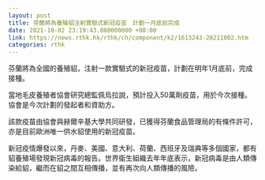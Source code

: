 ```yaml
---
layout: post
title: 芬蘭將為養殖貂注射實驗式新冠疫苗　計劃一月底前完成
date: 2021-10-02 23:19:43.000000000 +08:00
link: https://news.rthk.hk/rthk/ch/component/k2/1613243-20211002.htm
categories: rthk
---
```


芬蘭將為全國的養殖貂，注射一款實驗式的新冠疫苗，計劃在明年1月底前，完成接種。

當地毛皮養殖者協會研究總監佩烏拉說，預計投入50萬劑疫苗，用於今次接種。協會是今次計劃的發起者和資助方。

該款疫苗由協會與赫爾辛基大學共同研發，已獲得芬蘭食品管理局的有條件許可，亦是目前歐洲唯一供水貂使用的新冠疫苗。

新冠疫情爆發以來，丹麥、美國、意大利、荷蘭、西班牙及瑞典等多個國家，都有貂養殖場發現新冠病毒的報告。世界衛生組織去年年底表示，新冠病毒是由人類傳染給貂，繼而在貂之間互相傳播，並有再次向人類傳播的風險。
